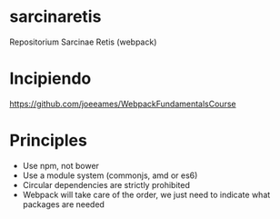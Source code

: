# sarcinaretis
Repositorium Sarcinae Retis (webpack) 

# Incipiendo
https://github.com/joeeames/WebpackFundamentalsCourse

# Principles
* Use npm, not bower
* Use a module system (commonjs, amd or es6)
* Circular dependencies are strictly prohibited
* Webpack will take care of the order, we just need to indicate what
  packages are needed

